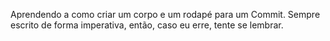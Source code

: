 Aprendendo a como criar um corpo e um rodapé para um Commit.
Sempre escrito de forma imperativa, então, caso eu erre, tente se lembrar.
